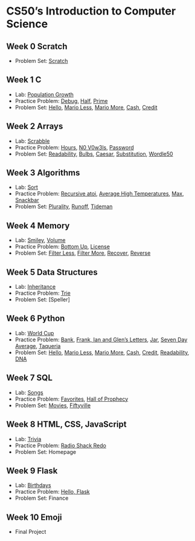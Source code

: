 # CS50’s Introduction to Computer Science

## Week 0 Scratch

- Problem Set: [Scratch](/scratch)

## Week 1 C

- Lab: [Population Growth](/population)
- Practice Problem: [Debug](/debug), [Half](/half), [Prime](/prime)
- Problem Set: [Hello](/hello), [Mario Less](/mario-less), [Mario More](mario-more), [Cash](/cash), [Credit](/credit)

## Week 2 Arrays

- Lab: [Scrabble](/scrabble)
- Practice Problem: [Hours](/hours), [N0 V0w3ls](/no-vowels), [Password](/password)
- Problem Set: [Readability](/readability), [Bulbs](/bulbs), [Caesar](/caesar), [Substitution](/substitution), [Wordle50](/wordle)

## Week 3 Algorithms

- Lab: [Sort](/sort)
- Practice Problem: [Recursive atoi](/atoi), [Average High Temperatures](/temps), [Max](/max), [Snackbar](/snackbar)
- Problem Set: [Plurality](/plurality), [Runoff](/runoff), [Tideman](/tideman)

## Week 4 Memory

- Lab: [Smiley](/smiley), [Volume](/volume)
- Practice Problem: [Bottom Up](), [License]()
- Problem Set: [Filter Less](), [Filter More](), [Recover](), [Reverse]()

## Week 5 Data Structures

- Lab: [Inheritance](inheritance)
- Practice Problem: [Trie](trie)
- Problem Set: [Speller]

## Week 6 Python

- Lab: [World Cup](/world-cup)
- Practice Problem: [Bank](/bank), [Frank, Ian and Glen’s Letters](/figlet), [Jar](/jar), [Seven Day Average](seven-day-average), [Taqueria](/taqueria)
- Problem Set: [Hello](sentimental-hello), [Mario Less](/sentimental-mario-less), [Mario More](/sentimental-mario-more), [Cash](/sentimental-cash), [Credit](/sentimental-credit), [Readability](/sentimental-readability), [DNA](/dna)

## Week 7 SQL

- Lab: [Songs]()
- Practice Problem: [Favorites](), [Hall of Prophecy]()
- Problem Set: [Movies](), [Fiftyville]()

## Week 8 HTML, CSS, JavaScript

- Lab: [Trivia]()
- Practice Problem: [Radio Shack Redo]()
- Problem Set: Homepage

## Week 9 Flask

- Lab: [Birthdays]()
- Practice Problem: [Hello, Flask]()
- Problem Set: Finance

## Week 10 Emoji

- Final Project
